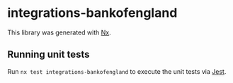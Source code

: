 # integrations-bankofengland

This library was generated with [Nx](https://nx.dev).

## Running unit tests

Run `nx test integrations-bankofengland` to execute the unit tests via [Jest](https://jestjs.io).
